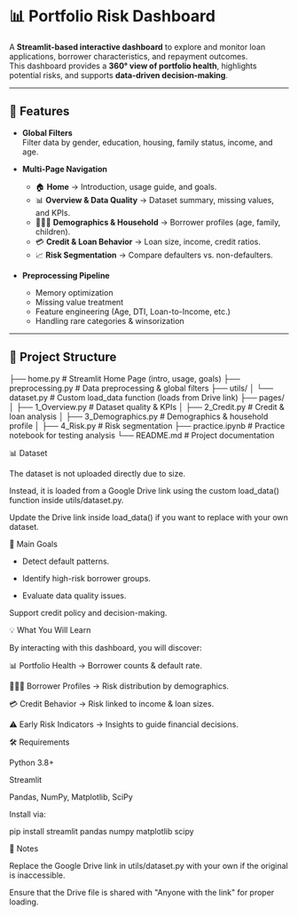# 📊 Portfolio Risk Dashboard

A **Streamlit-based interactive dashboard** to explore and monitor loan applications, borrower characteristics, and repayment outcomes.  
This dashboard provides a **360° view of portfolio health**, highlights potential risks, and supports **data-driven decision-making**.

---

## 🚀 Features

- **Global Filters**  
  Filter data by gender, education, housing, family status, income, and age.  

- **Multi-Page Navigation**  
  - 🏠 **Home** → Introduction, usage guide, and goals.  
  - 📊 **Overview & Data Quality** → Dataset summary, missing values, and KPIs.  
  - 👨‍👩‍👧 **Demographics & Household** → Borrower profiles (age, family, children).  
  - 💳 **Credit & Loan Behavior** → Loan size, income, credit ratios.  
  - 📈 **Risk Segmentation** → Compare defaulters vs. non-defaulters.  

- **Preprocessing Pipeline**  
  - Memory optimization  
  - Missing value treatment  
  - Feature engineering (Age, DTI, Loan-to-Income, etc.)  
  - Handling rare categories & winsorization  

---

## 📂 Project Structure
├── home.py # Streamlit Home Page (intro, usage, goals)
├── preprocessing.py # Data preprocessing & global filters
├── utils/
│ └── dataset.py # Custom load_data function (loads from Drive link)
├── pages/
│ ├── 1_Overview.py # Dataset quality & KPIs
│ ├── 2_Credit.py # Credit & loan analysis
│ ├── 3_Demographics.py # Demographics & household profile
│ ├── 4_Risk.py # Risk segmentation
├── practice.ipynb # Practice notebook for testing analysis
└── README.md # Project documentation


📊 Dataset

The dataset is not uploaded directly due to size.

Instead, it is loaded from a Google Drive link using the custom load_data() function inside utils/dataset.py.

Update the Drive link inside load_data() if you want to replace with your own dataset.

🎯 Main Goals

- Detect default patterns.

- Identify high-risk borrower groups.

- Evaluate data quality issues.

Support credit policy and decision-making.

💡 What You Will Learn

By interacting with this dashboard, you will discover:

📊 Portfolio Health → Borrower counts & default rate.

👨‍👩‍👧 Borrower Profiles → Risk distribution by demographics.

💳 Credit Behavior → Risk linked to income & loan sizes.

⚠️ Early Risk Indicators → Insights to guide financial decisions.

🛠 Requirements

Python 3.8+

Streamlit

Pandas, NumPy, Matplotlib, SciPy

Install via:

pip install streamlit pandas numpy matplotlib scipy

📌 Notes

Replace the Google Drive link in utils/dataset.py with your own if the original is inaccessible.

Ensure that the Drive file is shared with "Anyone with the link" for proper loading.

